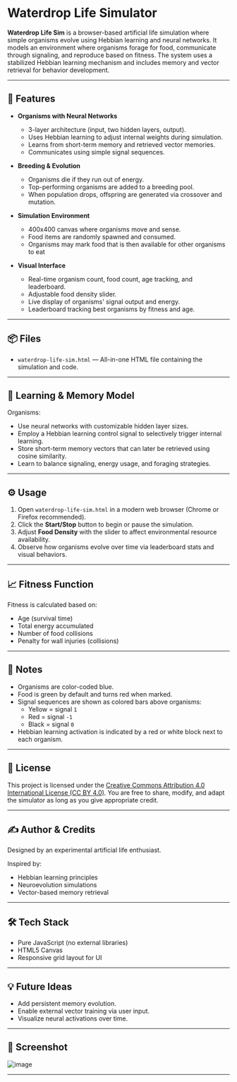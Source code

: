 # Waterdrop Life Simulator

**Waterdrop Life Sim** is a browser-based artificial life simulation where simple organisms evolve using Hebbian learning and neural networks. It models an environment where organisms forage for food, communicate through signaling, and reproduce based on fitness. The system uses a stabilized Hebbian learning mechanism and includes memory and vector retrieval for behavior development.

---

## 🌱 Features

- **Organisms with Neural Networks**
  - 3-layer architecture (input, two hidden layers, output).
  - Uses Hebbian learning to adjust internal weights during simulation.
  - Learns from short-term memory and retrieved vector memories.
  - Communicates using simple signal sequences.

- **Breeding & Evolution**
  - Organisms die if they run out of energy.
  - Top-performing organisms are added to a breeding pool.
  - When population drops, offspring are generated via crossover and mutation.

- **Simulation Environment**
  - 400x400 canvas where organisms move and sense.
  - Food items are randomly spawned and consumed.
  - Organisms may mark food that is then available for other organisms to eat

- **Visual Interface**
  - Real-time organism count, food count, age tracking, and leaderboard.
  - Adjustable food density slider.
  - Live display of organisms' signal output and energy.
  - Leaderboard tracking best organisms by fitness and age.

---

## 📦 Files

- `waterdrop-life-sim.html` — All-in-one HTML file containing the simulation and code.

---

## 🧠 Learning & Memory Model

Organisms:
- Use neural networks with customizable hidden layer sizes.
- Employ a Hebbian learning control signal to selectively trigger internal learning.
- Store short-term memory vectors that can later be retrieved using cosine similarity.
- Learn to balance signaling, energy usage, and foraging strategies.

---

## ⚙️ Usage

1. Open `waterdrop-life-sim.html` in a modern web browser (Chrome or Firefox recommended).
2. Click the **Start/Stop** button to begin or pause the simulation.
3. Adjust **Food Density** with the slider to affect environmental resource availability.
4. Observe how organisms evolve over time via leaderboard stats and visual behaviors.

---

## 📈 Fitness Function

Fitness is calculated based on:
- Age (survival time)
- Total energy accumulated
- Number of food collisions
- Penalty for wall injuries (collisions)

---

## 🧪 Notes

- Organisms are color-coded blue.
- Food is green by default and turns red when marked.
- Signal sequences are shown as colored bars above organisms:
  - Yellow = signal `1`
  - Red = signal `-1`
  - Black = signal `0`
- Hebbian learning activation is indicated by a red or white block next to each organism.

---

## 🪪 License

This project is licensed under the [Creative Commons Attribution 4.0 International License (CC BY 4.0)](https://creativecommons.org/licenses/by/4.0/). 
You are free to share, modify, and adapt the simulator as long as you give appropriate credit.

---

## ✍️ Author & Credits

Designed by an experimental artificial life enthusiast.

Inspired by:
- Hebbian learning principles
- Neuroevolution simulations
- Vector-based memory retrieval

---

## 🛠️ Tech Stack

- Pure JavaScript (no external libraries)
- HTML5 Canvas
- Responsive grid layout for UI

---

## 💡 Future Ideas

- Add persistent memory evolution.
- Enable external vector training via user input.
- Visualize neural activations over time.

---

## 📸 Screenshot


![image](https://github.com/user-attachments/assets/7a497f66-e6c2-498f-a94f-d92f0b02d44c)

---

